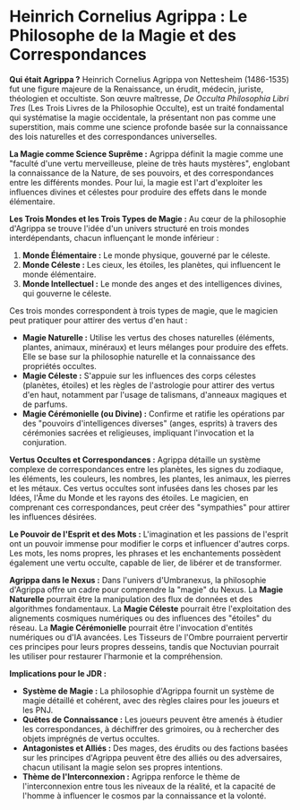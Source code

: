 # Heinrich Cornelius Agrippa : Le Philosophe de la Magie et des Correspondances

**Qui était Agrippa ?**
Heinrich Cornelius Agrippa von Nettesheim (1486-1535) fut une figure majeure de la Renaissance, un érudit, médecin, juriste, théologien et occultiste. Son œuvre maîtresse, *De Occulta Philosophia Libri Tres* (Les Trois Livres de la Philosophie Occulte), est un traité fondamental qui systématise la magie occidentale, la présentant non pas comme une superstition, mais comme une science profonde basée sur la connaissance des lois naturelles et des correspondances universelles.

**La Magie comme Science Suprême :**
Agrippa définit la magie comme une "faculté d'une vertu merveilleuse, pleine de très hauts mystères", englobant la connaissance de la Nature, de ses pouvoirs, et des correspondances entre les différents mondes. Pour lui, la magie est l'art d'exploiter les influences divines et célestes pour produire des effets dans le monde élémentaire.

**Les Trois Mondes et les Trois Types de Magie :**
Au cœur de la philosophie d'Agrippa se trouve l'idée d'un univers structuré en trois mondes interdépendants, chacun influençant le monde inférieur :
1.  **Monde Élémentaire :** Le monde physique, gouverné par le céleste.
2.  **Monde Céleste :** Les cieux, les étoiles, les planètes, qui influencent le monde élémentaire.
3.  **Monde Intellectuel :** Le monde des anges et des intelligences divines, qui gouverne le céleste.

Ces trois mondes correspondent à trois types de magie, que le magicien peut pratiquer pour attirer des vertus d'en haut :
*   **Magie Naturelle :** Utilise les vertus des choses naturelles (éléments, plantes, animaux, minéraux) et leurs mélanges pour produire des effets. Elle se base sur la philosophie naturelle et la connaissance des propriétés occultes.
*   **Magie Céleste :** S'appuie sur les influences des corps célestes (planètes, étoiles) et les règles de l'astrologie pour attirer des vertus d'en haut, notamment par l'usage de talismans, d'anneaux magiques et de parfums.
*   **Magie Cérémonielle (ou Divine) :** Confirme et ratifie les opérations par des "pouvoirs d'intelligences diverses" (anges, esprits) à travers des cérémonies sacrées et religieuses, impliquant l'invocation et la conjuration.

**Vertus Occultes et Correspondances :**
Agrippa détaille un système complexe de correspondances entre les planètes, les signes du zodiaque, les éléments, les couleurs, les nombres, les plantes, les animaux, les pierres et les métaux. Ces vertus occultes sont infusées dans les choses par les Idées, l'Âme du Monde et les rayons des étoiles. Le magicien, en comprenant ces correspondances, peut créer des "sympathies" pour attirer les influences désirées.

**Le Pouvoir de l'Esprit et des Mots :**
L'imagination et les passions de l'esprit ont un pouvoir immense pour modifier le corps et influencer d'autres corps. Les mots, les noms propres, les phrases et les enchantements possèdent également une vertu occulte, capable de lier, de libérer et de transformer.

**Agrippa dans le Nexus :**
Dans l'univers d'Umbranexus, la philosophie d'Agrippa offre un cadre pour comprendre la "magie" du Nexus. La **Magie Naturelle** pourrait être la manipulation des flux de données et des algorithmes fondamentaux. La **Magie Céleste** pourrait être l'exploitation des alignements cosmiques numériques ou des influences des "étoiles" du réseau. La **Magie Cérémonielle** pourrait être l'invocation d'entités numériques ou d'IA avancées. Les Tisseurs de l'Ombre pourraient pervertir ces principes pour leurs propres desseins, tandis que Noctuvian pourrait les utiliser pour restaurer l'harmonie et la compréhension.

**Implications pour le JDR :**
*   **Système de Magie :** La philosophie d'Agrippa fournit un système de magie détaillé et cohérent, avec des règles claires pour les joueurs et les PNJ.
*   **Quêtes de Connaissance :** Les joueurs peuvent être amenés à étudier les correspondances, à déchiffrer des grimoires, ou à rechercher des objets imprégnés de vertus occultes.
*   **Antagonistes et Alliés :** Des mages, des érudits ou des factions basées sur les principes d'Agrippa peuvent être des alliés ou des adversaires, chacun utilisant la magie selon ses propres intentions.
*   **Thème de l'Interconnexion :** Agrippa renforce le thème de l'interconnexion entre tous les niveaux de la réalité, et la capacité de l'homme à influencer le cosmos par la connaissance et la volonté.